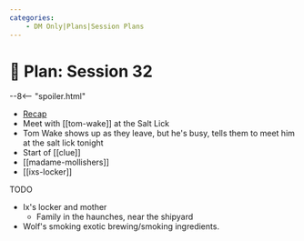 ```yaml
---
categories:
    - DM Only|Plans|Session Plans
---
```


# 🔐 Plan: Session 32

--8<-- "spoiler.html"

- [Recap](../sessions/session-31.md)
- Meet with [[tom-wake]] at the Salt Lick
- Tom Wake shows up as they leave, but he's busy, tells them to meet him at the salt lick tonight
- Start of [[clue]]
- [[madame-mollishers]]
- [[ixs-locker]]

TODO

- Ix's locker and mother
  - Family in the haunches, near the shipyard
- Wolf's smoking exotic brewing/smoking ingredients.
